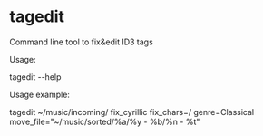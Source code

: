 tagedit
=======

Command line tool to fix&amp;edit ID3 tags

Usage:

 tagedit --help
 
Usage example:

 tagedit ~/music/incoming/ fix_cyrillic fix_chars=/ genre=Classical move_file="~/music/sorted/%a/%y - %b/%n - %t"
